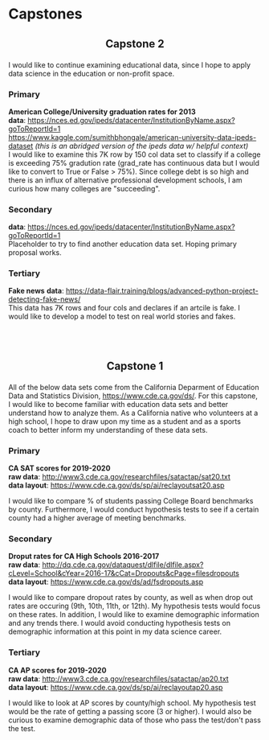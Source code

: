 # Capstones


## <p align="center">Capstone 2</p>
I would like to continue examining educational data, since I hope to apply data science in the education or non-profit space.

### Primary
**American College/University graduation rates for 2013**  
**data**: https://nces.ed.gov/ipeds/datacenter/InstitutionByName.aspx?goToReportId=1    
https://www.kaggle.com/sumithbhongale/american-university-data-ipeds-dataset *(this is an abridged version of the ipeds data w/ helpful context)*    
I would like to examine this 7K row by 150 col data set to classify if a college is exceeding 75% gradution rate (grad_rate has continuous data but I would like to convert to True or False > 75%). Since college debt is so high and there is an influx of alternative professional development schools, I am curious how many colleges are "succeeding".   

### Secondary
**data**: https://nces.ed.gov/ipeds/datacenter/InstitutionByName.aspx?goToReportId=1  
Placeholder to try to find another education data set. Hoping primary proposal works.

### Tertiary
**Fake news**
**data**: https://data-flair.training/blogs/advanced-python-project-detecting-fake-news/    
This data has 7K rows and four cols and declares if an artcile is fake. I would like to develop a model to test on real world stories and fakes.
    
<br>
<br>    

## <p align="center">Capstone 1</p>
All of the below data sets come from the California Deparment of Education Data and Statistics Division, https://www.cde.ca.gov/ds/. For this capstone, I would like to become familiar with education data sets and better understand how to analyze them. As a California native who volunteers at a high school, I hope to draw upon my time as a student and as a sports coach to better inform my understanding of these data sets.

### Primary
**CA SAT scores for 2019-2020**  
**raw data**: http://www3.cde.ca.gov/researchfiles/satactap/sat20.txt  
**data layout**: https://www.cde.ca.gov/ds/sp/ai/reclayoutsat20.asp

I would like to compare % of students passing College Board benchmarks by county. Furthermore, I would conduct hypothesis tests to see if a certain county had a higher average of meeting benchmarks. 

### Secondary
**Droput rates for CA High Schools 2016-2017**  
**raw data**: http://dq.cde.ca.gov/dataquest/dlfile/dlfile.aspx?cLevel=School&cYear=2016-17&cCat=Dropouts&cPage=filesdropouts  
**data layout**: https://www.cde.ca.gov/ds/ad/fsdropouts.asp

I would like to compare dropout rates by county, as well as when drop out rates are occuring (9th, 10th, 11th, or 12th). My hypothesis tests would focus on these rates. In addition, I would like to examine demographic information and any trends there. I would avoid conducting hypothesis tests on demographic information at this point in my data science career.


### Tertiary
**CA AP scores for 2019-2020**  
**raw data**: http://www3.cde.ca.gov/researchfiles/satactap/ap20.txt  
**data layout**: https://www.cde.ca.gov/ds/sp/ai/reclayoutap20.asp  

I would like to look at AP scores by county/high school. My hypothesis test would be the rate of getting a passing score (3 or higher). I would also be curious to examine demographic data of those who pass the test/don't pass the test.
